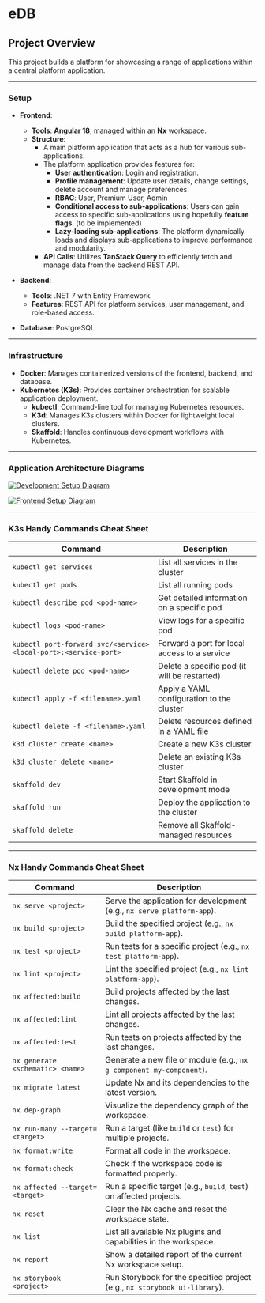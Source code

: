 # eDB

## Project Overview

This project builds a platform for showcasing a range of applications within a central platform application.

---

### Setup

-   **Frontend**:

    -   **Tools**: **Angular 18**, managed within an **Nx** workspace.
    -   **Structure**:
        -   A main platform application that acts as a hub for various sub-applications.
        -   The platform application provides features for:
            -   **User authentication**: Login and registration.
            -   **Profile management**: Update user details, change settings, delete account and manage preferences.
            -   **RBAC**: User, Premium User, Admin
            -   **Conditional access to sub-applications**: Users can gain access to specific sub-applications using hopefully **feature flags**. (to be implemented)
            -   **Lazy-loading sub-applications**: The platform dynamically loads and displays sub-applications to improve performance and modularity.
        -   **API Calls**: Utilizes **TanStack Query** to efficiently fetch and manage data from the backend REST API.

-   **Backend**:

    -   **Tools**: .NET 7 with Entity Framework.
    -   **Features**: REST API for platform services, user management, and role-based access.

-   **Database**: PostgreSQL

---

### Infrastructure

-   **Docker**: Manages containerized versions of the frontend, backend, and database.
-   **Kubernetes (K3s)**: Provides container orchestration for scalable application deployment.
    -   **kubectl**: Command-line tool for managing Kubernetes resources.
    -   **K3d**: Manages K3s clusters within Docker for lightweight local clusters.
    -   **Skaffold**: Handles continuous development workflows with Kubernetes.

---

### Application Architecture Diagrams

[![Development Setup Diagram](./diagrams/devopsv1.png)](./diagrams/devopsv1.png)

[![Frontend Setup Diagram](./diagrams/frontend-architecturev1.png)](./diagrams/frontend-architecturev1.png)

---

### K3s Handy Commands Cheat Sheet

| Command                                                          | Description                                  |
| ---------------------------------------------------------------- | -------------------------------------------- |
| `kubectl get services`                                           | List all services in the cluster             |
| `kubectl get pods`                                               | List all running pods                        |
| `kubectl describe pod <pod-name>`                                | Get detailed information on a specific pod   |
| `kubectl logs <pod-name>`                                        | View logs for a specific pod                 |
| `kubectl port-forward svc/<service> <local-port>:<service-port>` | Forward a port for local access to a service |
| `kubectl delete pod <pod-name>`                                  | Delete a specific pod (it will be restarted) |
| `kubectl apply -f <filename>.yaml`                               | Apply a YAML configuration to the cluster    |
| `kubectl delete -f <filename>.yaml`                              | Delete resources defined in a YAML file      |
| `k3d cluster create <name>`                                      | Create a new K3s cluster                     |
| `k3d cluster delete <name>`                                      | Delete an existing K3s cluster               |
| `skaffold dev`                                                   | Start Skaffold in development mode           |
| `skaffold run`                                                   | Deploy the application to the cluster        |
| `skaffold delete`                                                | Remove all Skaffold-managed resources        |

---

### Nx Handy Commands Cheat Sheet

| Command                          | Description                                                                |
| -------------------------------- | -------------------------------------------------------------------------- |
| `nx serve <project>`             | Serve the application for development (e.g., `nx serve platform-app`).     |
| `nx build <project>`             | Build the specified project (e.g., `nx build platform-app`).               |
| `nx test <project>`              | Run tests for a specific project (e.g., `nx test platform-app`).           |
| `nx lint <project>`              | Lint the specified project (e.g., `nx lint platform-app`).                 |
| `nx affected:build`              | Build projects affected by the last changes.                               |
| `nx affected:lint`               | Lint all projects affected by the last changes.                            |
| `nx affected:test`               | Run tests on projects affected by the last changes.                        |
| `nx generate <schematic> <name>` | Generate a new file or module (e.g., `nx g component my-component`).       |
| `nx migrate latest`              | Update Nx and its dependencies to the latest version.                      |
| `nx dep-graph`                   | Visualize the dependency graph of the workspace.                           |
| `nx run-many --target=<target>`  | Run a target (like `build` or `test`) for multiple projects.               |
| `nx format:write`                | Format all code in the workspace.                                          |
| `nx format:check`                | Check if the workspace code is formatted properly.                         |
| `nx affected --target=<target>`  | Run a specific target (e.g., `build`, `test`) on affected projects.        |
| `nx reset`                       | Clear the Nx cache and reset the workspace state.                          |
| `nx list`                        | List all available Nx plugins and capabilities in the workspace.           |
| `nx report`                      | Show a detailed report of the current Nx workspace setup.                  |
| `nx storybook <project>`         | Run Storybook for the specified project (e.g., `nx storybook ui-library`). |
